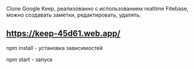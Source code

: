 Clone Google Keep, реализованно с использованием realtime Fitebase, можно создавать заметки, редактировать, удалять.

## https://keep-45d61.web.app/

npm install - установка зависимостей

npm start - запуск
